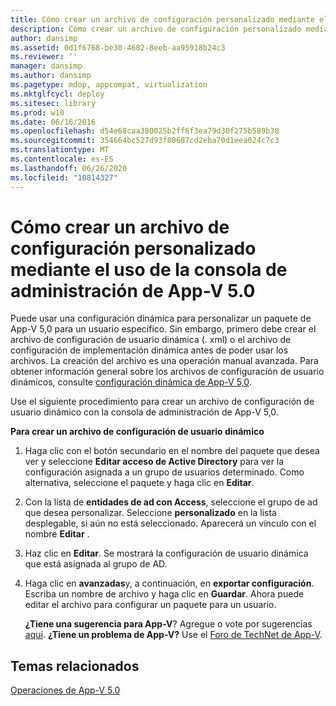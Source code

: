 ```yaml
---
title: Cómo crear un archivo de configuración personalizado mediante el uso de la consola de administración de App-V 5.0
description: Cómo crear un archivo de configuración personalizado mediante el uso de la consola de administración de App-V 5.0
author: dansimp
ms.assetid: 0d1f6768-be30-4682-8eeb-aa95918b24c3
ms.reviewer: ''
manager: dansimp
ms.author: dansimp
ms.pagetype: mdop, appcompat, virtualization
ms.mktglfcycl: deploy
ms.sitesec: library
ms.prod: w10
ms.date: 06/16/2016
ms.openlocfilehash: d54e68caa380025b2ff6f3ea79d30f275b589b30
ms.sourcegitcommit: 354664bc527d93f80687cd2eba70d1eea024c7c3
ms.translationtype: MT
ms.contentlocale: es-ES
ms.lasthandoff: 06/26/2020
ms.locfileid: "10814327"
---
```

# Cómo crear un archivo de configuración personalizado mediante el uso de la consola de administración de App-V 5.0


Puede usar una configuración dinámica para personalizar un paquete de App-V 5,0 para un usuario específico. Sin embargo, primero debe crear el archivo de configuración de usuario dinámica (. xml) o el archivo de configuración de implementación dinámica antes de poder usar los archivos. La creación del archivo es una operación manual avanzada. Para obtener información general sobre los archivos de configuración de usuario dinámicos, consulte [configuración dinámica de App-V 5,0](about-app-v-50-dynamic-configuration.md).

Use el siguiente procedimiento para crear un archivo de configuración de usuario dinámico con la consola de administración de App-V 5,0.

**Para crear un archivo de configuración de usuario dinámico**

1.  Haga clic con el botón secundario en el nombre del paquete que desea ver y seleccione **Editar acceso de Active Directory** para ver la configuración asignada a un grupo de usuarios determinado. Como alternativa, seleccione el paquete y haga clic en **Editar**.

2.  Con la lista de **entidades de ad con Access**, seleccione el grupo de ad que desea personalizar. Seleccione **personalizado** en la lista desplegable, si aún no está seleccionado. Aparecerá un vínculo con el nombre **Editar** .

3.  Haz clic en **Editar**. Se mostrará la configuración de usuario dinámica que está asignada al grupo de AD.

4.  Haga clic en **avanzadas**y, a continuación, en **exportar configuración**. Escriba un nombre de archivo y haga clic en **Guardar**. Ahora puede editar el archivo para configurar un paquete para un usuario.

    **¿Tiene una sugerencia para App-V**? Agregue o vote por sugerencias [aquí](http://appv.uservoice.com/forums/280448-microsoft-application-virtualization). **¿Tiene un problema de App-V?** Use el [Foro de TechNet de App-V](https://social.technet.microsoft.com/Forums/home?forum=mdopappv).

## Temas relacionados


[Operaciones de App-V 5.0](operations-for-app-v-50.md)

 

 





